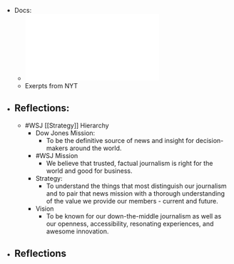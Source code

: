 - Docs:
	- ![Full Report - Low Quality Photocopy](../assets/Buzzfeed-Complete-Copy-WSJ-Content-Audit_1655395429612_0.pdf)
	- Exerpts from NYT
- ## Reflections:
	- #WSJ [[Strategy]] Hierarchy
		- Dow Jones Mission:
			- To be the definitive source of news and insight for decision-makers around the world.
		- #WSJ Mission
			- We believe that trusted, factual journalism is right for the world and good for business.
		- Strategy:
			- To understand the things that most distinguish our journalism and to pair that news mission with a thorough understanding of the value we provide our members - current and future.
		- Vision
			- To be known for our down-the-middle journalism as well as our openness, accessibility, resonating experiences, and awesome innovation.
- ## Reflections